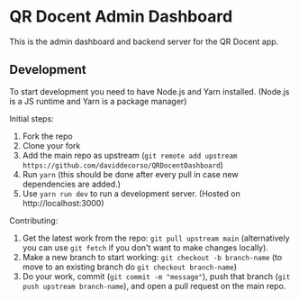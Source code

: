 # QR Docent Admin Dashboard

This is the admin dashboard and backend server for the QR Docent app.

## Development

To start development you need to have Node.js and Yarn installed. (Node.js is a JS runtime and Yarn is a package manager)

Initial steps:

1. Fork the repo
2. Clone your fork
3. Add the main repo as upstream (`git remote add upstream https://github.com/daviddecorso/QRDocentDashboard`)
4. Run `yarn` (this should be done after every pull in case new dependencies are added.)
5. Use `yarn run dev` to run a development server. (Hosted on http://localhost:3000)

Contributing:

1. Get the latest work from the repo: `git pull upstream main` (alternatively you can use `git fetch` if you don't want to make changes locally).
2. Make a new branch to start working: `git checkout -b branch-name` (to move to an existing branch do `git checkout branch-name`)
3. Do your work, commit (`git commit -m "message"`), push that branch (`git push upstream branch-name`), and open a pull request on the main repo.
